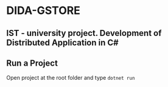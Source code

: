 # DIDA-GSTORE
## IST - university project. Development of Distributed Application in C#

## Run a Project

Open project at the root folder and type 
`dotnet run`
